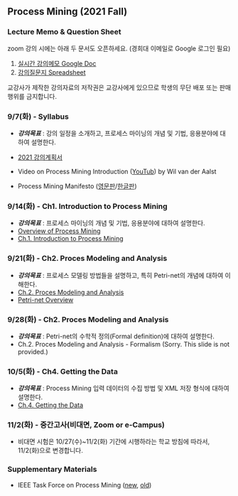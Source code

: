 ## Process Mining (2021 Fall)

### Lecture Memo & Question Sheet

zoom 강의 시에는 아래 두 문서도 오픈하세요. (경희대 이메일로 Google 로그인 필요)
1. [실시간 강의메모 Google Doc](https://docs.google.com/document/d/1PB5GI8f8y4zpKgi4Ga0sYCAJZRHfEyTQhnhpRiJ_3Lk)
2. [강의질문지 Spreadsheet](https://docs.google.com/spreadsheets/d/1dg3vtgoTn0zuOBqCDu6pVow7x0GiuxYNWc-5JkJxN9M)

교강사가 제작한 강의자료의 저작권은 교강사에게 있으므로 학생의 무단 배포 또는 판매 행위를 금지합니다.


### 9/7(화) - Syllabus

* ___강의목표___ : 강의 일정을 소개하고, 프로세스 마이닝의 개념 및 기법, 응용분야에 대하여 설명한다.

* [2021 강의계획서](http://sugang.khu.ac.kr/core?attribute=lectPlan&p_year=2021&p_term=20&p_teach=027799&p_code=BDA71500&p_subjt=BDA715&lang=ko&loginYn=N)
* Video on Process Mining Introduction ([YouTub](https://youtu.be/7oat7MatU_U)) by Wil van der Aalst
* Process Mining Manifesto ([영문판](https://drive.google.com/file/d/1dIe3vnYKHFzA9FDehhCR5O-QwtwRi2ok)/[한글판](https://drive.google.com/file/d/14DBntkV-gVwUsXt-a_S6xIg0wKy7rQ1F))


### 9/14(화) - Ch1. Introduction to Process Mining

* ___강의목표___ : 프로세스 마이닝의 개념 및 기법, 응용분야에 대하여 설명한다.
* [Overview of Process Mining](https://drive.google.com/file/d/1dc86fRh6cNhpCcv58yfwJ3GIeCLRm4yK)
* [Ch.1. Introduction to Process Mining](https://drive.google.com/file/d/1NKAeZ_-uX15JzmGYjmhAYmFBDq3CjFP3)


### 9/21(화) - Ch2. Proces Modeling and Analysis

* ___강의목표___ : 프로세스 모델링 방법들을 설명하고, 특히 Petri-net의 개념에 대하여 이해한다.
* [Ch.2. Proces Modeling and Analysis](https://drive.google.com/file/d/1w4ok15_yAM703qIyB2p-Mv-sqSdx_aPW)
* [Petri-net Overview](https://drive.google.com/file/d/1AePGcT4CjZxtm6XYTVOc32Q0BDajiz23)


### 9/28(화) - Ch2. Proces Modeling and Analysis

* ___강의목표___ : Petri-net의 수학적 정의(Formal definition)에 대하여 설명한다.
* Ch.2. Proces Modeling and Analysis - Formalism (Sorry. This slide is not provided.)


### 10/5(화) - Ch4. Getting the Data

* ___강의목표___ : Process Mining 입력 데이터의 수집 방법 및 XML 저장 형식에 대하여 설명한다.
* [Ch.4. Getting the Data](https://drive.google.com/file/d/1rY_oKpbHbxVHjt8bkGZsMcUIA6WN89-r)


### 11/2(화) - 중간고사(비대면, Zoom or e-Campus)
- 비대면 시험은 10/27(수)~11/2(화) 기간에 시행하라는 학교 방침에 따라서, 11/2(화)으로 변경합니다.


### Supplementary Materials
* IEEE Task Force on Process Mining ([new](https://www.tf-pm.org/), [old](https://www.win.tue.nl/ieeetfpm/))
